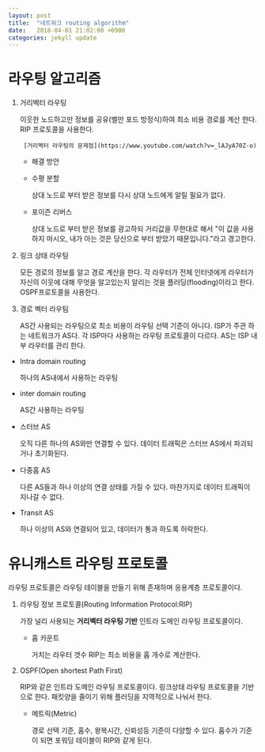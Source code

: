 ```yaml
---
layout: post
title:  "네트워크 routing algorithm"
date:   2018-04-01 21:02:00 +0900
categories: jekyll update
---
```

# 라우팅 알고리즘

1. 거리벡터 라우팅

      이웃한 노드하고만 정보를 공유(벨만 포드 방정식)하여 최소 비용 경로를 계산 한다. RIP 프로토콜을 사용한다.

        [거리벡터 라우팅의 문제점](https://www.youtube.com/watch?v=_lAJyA70Z-o)

      * 해결 방안

      * 수평 분할

          상대 노드로 부터 받은 정보를 다시 상대 노드에게 알릴 필요가 없다.
      * 포이즌 리버스

          상대 노드로 부터 받은 정보를 광고하되 거리값을 무한대로 해서 "이 값을 사용하지 마시오, 내가 아는 것은 당신으로 부터 받았기 때문입니다."라고 경고한다.

2. 링크 상태 라우팅

      모든 경로의 정보를 알고 경로 계산을 한다. 각 라우터가 전체 인터넷에게 라우터가 자신의 이웃에 대해 무엇을 알고있는지 알리는 것을 플러딩(flooding)이라고 한다. OSPF프로토콜을 사용한다.

3. 경로 벡터 라우팀

      AS간 사용되는 라우팅으로 최소 비용이 라우팅 선택 기준이 아니다. ISP가 주관 하는 네트워크가 AS다. 각 ISP마다 사용하는 라우팅 프로토콜이 다르다. AS는 ISP 내부 라우터를 관리 한다.

  * Intra domain routing

    하나의 AS내에서 사용하는 라우팅
  * inter domain routing

    AS간 사용하는 라우팅

  * 스터브 AS

    오직 다른 하나의 AS와만 연결할 수 있다. 데이터 트래픽은 스터브 AS에서 파괴되거나 초기화된다.
  * 다중홈 AS

    다른 AS들과 하나 이상의 연결 상태를 가질 수 있다. 마찬가지로 데이터 트래픽이 지나갈 수 없다.
  * Transit AS

    하나 이상의 AS와 연결되어 있고, 데이터가 통과 하도록 허락한다.

# 유니캐스트 라우팅 프로토콜
라우팅 프로토콜은 라우팅 테이블을 만들기 위해 존재하며 응용계층 프로토콜이다.
1. 라우팅 정보 프로토콜(Routing Information Protocol:RIP)

      가장 널리 사용되는 **거리벡터 라우팅 기반** 인트라 도메인 라우팅 프로토콜이다.

      * 홉 카운트

        거치는 라우터 갯수 RIP는 최소 비용을 홉 개수로 계산한다.

2. OSPF(Open shortest Path First)

      RIP와 같은 인트라 도메인 라우팅 프로토콜이다. 링크상태 라우팅 프로토콜을 기반으로 한다. 패킷양을 줄이기 위해 플러딩을 지역적으로 나눠서 한다.

      * 메트릭(Metric)

        경로 선택 기준, 홈수, 왕복시간, 신뢰성등 기준이 다양할 수 있다. 홉수가 기준이 되면 포워딩 테이블이 RIP와 같게 된다.
